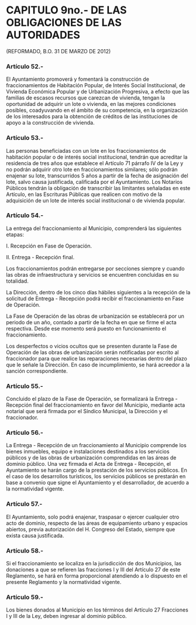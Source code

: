 # CAPITULO 9no.- DE LAS OBLIGACIONES DE LAS AUTORIDADES

(REFORMADO, B.O. 31 DE MARZO DE 2012)

### Artículo 52.-

El Ayuntamiento promoverá y fomentará la construcción de fraccionamientos de Habitación Popular, de Interés Social Institucional, de Vivienda Económica Popular y de Urbanización Progresiva, a efecto que las familias de escasos recursos que carezcan de vivienda, tengan la oportunidad de adquirir un lote o vivienda, en las mejores condiciones posibles, coadyuvando en el ámbito de su competencia, en la organización de los interesados para la obtención de créditos de las instituciones de apoyo a la construcción de vivienda.

### Artículo 53.-

Las personas beneficiadas con un lote en los fraccionamientos de habitación popular o de interés social institucional, tendrán que acreditar la residencia de tres años que establece el Artículo 71 párrafo IV de la Ley y no podrán adquirir otro lote en fraccionamientos similares; sólo podrán enajenar su lote, transcurridos 5 años a partir de la fecha de asignación del lote, salvo causa justificada, calificada por el Ayuntamiento. Los Notarios Públicos tendrán la obligación de transcribir las limitantes señaladas en este Artículo, en las Escrituras Públicas que realicen con motivo de la adquisición de un lote de interés social institucional o de vivienda popular.

### Artículo 54.-

La entrega del fraccionamiento al Municipio, comprenderá las siguientes etapas:

I. Recepción en Fase de Operación.

II. Entrega - Recepción final.

Los fraccionamientos podrán entregarse por secciones siempre y cuando las obras de infraestructura y servicios se encuentren concluidas en su totalidad.

La Dirección, dentro de los cinco días hábiles siguientes a la recepción de la solicitud de Entrega - Recepción podrá recibir el fraccionamiento en Fase de Operación.

La Fase de Operación de las obras de urbanización se establecerá por un periodo de un año, contado a partir de la fecha en que se firme el acta respectiva. Desde ese momento será puesto en funcionamiento el fraccionamiento.

Los desperfectos o vicios ocultos que se presenten durante la Fase de Operación de las obras de urbanización serán notificadas por escrito al fraccionador para que realice las reparaciones necesarias dentro del plazo que le señale la Dirección. En caso de incumplimiento, se hará acreedor a la sanción correspondiente.

### Artículo 55.-

Concluido el plazo de la Fase de Operación, se formalizará la Entrega - Recepción final del fraccionamiento en favor del Municipio, mediante acta notarial que será firmada por el Síndico Municipal, la Dirección y el fraccionador.

### Artículo 56.-

La Entrega - Recepción de un fraccionamiento al Municipio comprende los bienes inmuebles, equipo e instalaciones destinados a los servicios públicos y de las obras de urbanización comprendidas en las áreas de dominio público. Una vez firmada el Acta de Entrega - Recepción, el Ayuntamiento se harán cargo de la prestación de los servicios públicos. En el caso de los desarrollos turísticos, los servicios públicos se prestarán en base a convenio que signe el Ayuntamiento y el desarrollador, de acuerdo a la normatividad vigente.

### Artículo 57.-

El Ayuntamiento, solo podrá enajenar, traspasar o ejercer cualquier otro acto de dominio, respecto de las áreas de equipamiento urbano y espacios abiertos, previa autorización del H. Congreso del Estado, siempre que exista causa justificada.

### Artículo 58.-

Si el fraccionamiento se localiza en la jurisdicción de dos Municipios, las donaciones a que se refieren las fracciones I y III del Artículo 27 de este Reglamento, se hará en forma proporcional atendiendo a lo dispuesto en el presente Reglamento y la normatividad vigente.

### Artículo 59.-

Los bienes donados al Municipio en los términos del Artículo 27 Fracciones I y III de la Ley, deben ingresar al dominio público.
